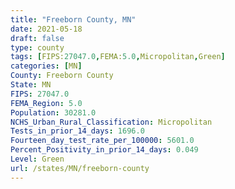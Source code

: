 ```yaml
---
title: "Freeborn County, MN"
date: 2021-05-18
draft: false
type: county
tags: [FIPS:27047.0,FEMA:5.0,Micropolitan,Green]
categories: [MN]
County: Freeborn County
State: MN
FIPS: 27047.0
FEMA_Region: 5.0
Population: 30281.0
NCHS_Urban_Rural_Classification: Micropolitan
Tests_in_prior_14_days: 1696.0
Fourteen_day_test_rate_per_100000: 5601.0
Percent_Positivity_in_prior_14_days: 0.049
Level: Green
url: /states/MN/freeborn-county
---
```



